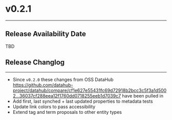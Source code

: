 # v0.2.1
---

Release Availability Date
---
TBD

## Release Changlog
---
- Since `v0.2.0` these changes from OSS DataHub https://github.com/datahub-project/datahub/compare/cf1e627e55431fc69d72918b2bcc3c5f3a1d5002...36037cf288eea12f1760dd0718255eeb1d7039c7 have been pulled in
- Add first, last synched + last updated properties to metadata tests
- Update link colors to pass accessibility
- Extend tag and term proposals to other entity types

